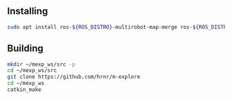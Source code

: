 Installing
----------
```bash
sudo apt install ros-${ROS_DISTRO}-multirobot-map-merge ros-${ROS_DISTRO}-explore-lite
```

Building
----------
```bash
mkdir ~/mexp_ws/src -p
cd ~/mexp_ws/src
git clone https://github.com/hrnr/m-explore
cd ~/mexp_ws
catkin_make
```
